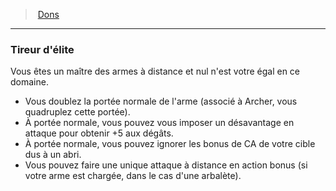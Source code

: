 ﻿---
!FeatItem
Id: feats_hd.md#tireur-délite
ParentLink: feats_hd.md#dons
Name: Tireur d'élite
ParentName: Dons
NameLevel: 3
Attributes:
  Name: Tireur d'élite
  Markdown: >+
    ### <!--Name-->Tireur d'élite<!--/Name-->


    Vous êtes un maître des armes à distance et nul n'est votre égal en ce domaine.


    * Vous doublez la portée normale de l'arme (associé à Archer, vous quadruplez cette portée).

    * À portée normale, vous pouvez vous imposer un désavantage en attaque pour obtenir +5 aux dégâts.

    * À portée normale, vous pouvez ignorer les bonus de CA de votre cible dus à un abri.

    * Vous pouvez faire une unique attaque à distance en action bonus (si votre arme est chargée, dans le cas d'une arbalète).

AttributesDictionary: >+
  Name: Tireur d'élite

  Markdown: >+

    ### <!--Name-->Tireur d'élite<!--/Name-->





    Vous êtes un maître des armes à distance et nul n'est votre égal en ce domaine.





    * Vous doublez la portée normale de l'arme (associé à Archer, vous quadruplez cette portée).



    * À portée normale, vous pouvez vous imposer un désavantage en attaque pour obtenir +5 aux dégâts.



    * À portée normale, vous pouvez ignorer les bonus de CA de votre cible dus à un abri.



    * Vous pouvez faire une unique attaque à distance en action bonus (si votre arme est chargée, dans le cas d'une arbalète).



---
> [Dons](hd_feats.md)

---

### Tireur d'élite

Vous êtes un maître des armes à distance et nul n'est votre égal en ce domaine.

* Vous doublez la portée normale de l'arme (associé à Archer, vous quadruplez cette portée).
* À portée normale, vous pouvez vous imposer un désavantage en attaque pour obtenir +5 aux dégâts.
* À portée normale, vous pouvez ignorer les bonus de CA de votre cible dus à un abri.
* Vous pouvez faire une unique attaque à distance en action bonus (si votre arme est chargée, dans le cas d'une arbalète).

